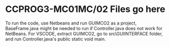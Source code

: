 # CCPROG3-MC01MC/02 Files go here
To run the code, use Netbeans and run GUIMCO2 as a project, BaseFrame.java might be needed to run if Controller.java does not work for NetBeans.
For VSCODE, extract GUIMCO2, go to src\GUIINTERFACE folder, and run Controller.java's public static void main. 

